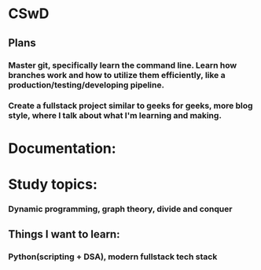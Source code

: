 # CSwD
## Plans
### Master git, specifically learn the command line. Learn how branches work and how to utilize them efficiently, like a production/testing/developing pipeline.
### Create a fullstack project similar to geeks for geeks, more blog style, where I talk about what I'm  learning and making.

# Documentation:


# Study topics:
### Dynamic programming, graph theory, divide and conquer

## Things I want to learn:
### Python(scripting + DSA), modern fullstack tech stack
